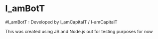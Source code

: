# I_amBotT
#I_amBotT : Developed by I_amCapitalT / I-amCapitalT

This was created using JS and Node.js out for testing purposes for now
